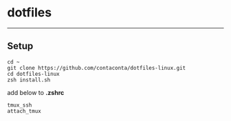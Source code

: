 # dotfiles
---

## Setup
```
cd ~
git clone https://github.com/contaconta/dotfiles-linux.git  
cd dotfiles-linux
zsh install.sh
```

add below to **.zshrc**

```
tmux_ssh
attach_tmux
```